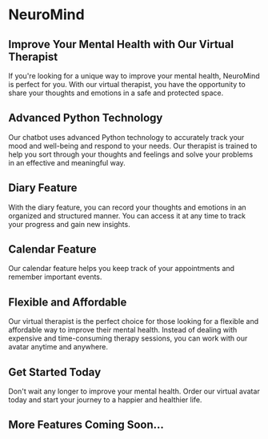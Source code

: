 # NeuroMind

## Improve Your Mental Health with Our Virtual Therapist

If you're looking for a unique way to improve your mental health, NeuroMind is perfect for you. With our virtual therapist, you have the opportunity to share your thoughts and emotions in a safe and protected space.

## Advanced Python Technology

Our chatbot uses advanced Python technology to accurately track your mood and well-being and respond to your needs. Our therapist is trained to help you sort through your thoughts and feelings and solve your problems in an effective and meaningful way.

## Diary Feature

With the diary feature, you can record your thoughts and emotions in an organized and structured manner. You can access it at any time to track your progress and gain new insights.

## Calendar Feature

Our calendar feature helps you keep track of your appointments and remember important events.

## Flexible and Affordable

Our virtual therapist is the perfect choice for those looking for a flexible and affordable way to improve their mental health. Instead of dealing with expensive and time-consuming therapy sessions, you can work with our avatar anytime and anywhere.

## Get Started Today

Don't wait any longer to improve your mental health. Order our virtual avatar today and start your journey to a happier and healthier life.

## More Features Coming Soon...
